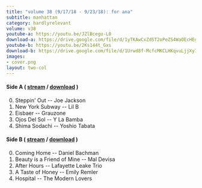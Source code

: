```yaml
---
title: "volume 38 (9/17/18 - 9/23/18): for ana"
subtitle: manhattan
category: hardlyrelevant
volume: v38
youtube-a: https://youtu.be/JZlBcegu-L0
download-a: https://drive.google.com/file/d/1yTKAwCxZdST2oPeZS4WaOEcHEgLdqNmI/view?usp=drivesdk
youtube-b: https://youtu.be/2Ks144t_Gxs
download-b: https://drive.google.com/file/d/1Urwd8f-McfcMKCLHKqvuLjjXy7Fa7pUH/view?usp=drivesdk
images:
- cover.png
layout: two-col
---
```

#### Side A ( <a target="_blank" href="{{ page.youtube-a }}">stream</a> / <a target="_blank" href="{{ page.download-a }}">download</a> ) ####
0. Steppin' Out -- Joe Jackson
1. New York Subway -- Lil B
2. Eisbaer -- Grauzone
3. Ojos Del Sol -- Y La Bamba
4. Shima Sodachi -- Yoshio Tabata

#### Side B ( <a target="_blank" href="{{ page.youtube-b }}">stream</a> / <a target="_blank" href="{{ page.download-b }}">download</a> ) ####
0. Coming Home -- Daniel Bachman
1. Beauty is a Friend of Mine -- Mal Devisa
2. After Hours -- Lafayette Leake Trio
3. A Taste of Honey -- Emily Remler
4. Hospital -- The Modern Lovers
